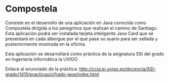 Compostela
==========

Consiste en el desarrollo de una aplicación en Java conocida como Compostela dirigida a los peregrinos que realizan el camino de Santiago. Esta aplicación podrá ser instalada tarjeta inteligente Java Card que se presentará en cada albergue por el que pase su suario para ser sellada y posteriormente mostrada en la oficina.

Esta aplicación se desarrollará como práctica de la asignatura SSI del grado en Ingeniería Informática la UVIGO

Enlace al enunciado de la práctica: http://ccia.ei.uvigo.es/docencia/SSI-grado/1415/practicas/cifrado-java/index.html
